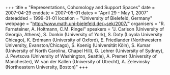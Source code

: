 +++
title = "Representations, Cohomology and Support Spaces"
date = 2007-04-29
enddate = 2007-05-01
dates = "April 29 - May 1, 2007"
dateadded = 1999-01-01
location = "University of Bielefeld, Germany"
webpage = "http://www.math.uni-bielefeld.de/~sek/2007/"
organisers = "R. Farnsteiner, A. Holtmann, C.M. Ringel"
speakers = "J. Carlson (University of Georgia, Athens), S. Donkin (University of York), S. Doty (Loyola University Chicago), K. Erdmann (University of Oxford), E. Friedlander (Northwestern University, Evanston/Chicago), S. Koenig (Universität Köln), S. Kumar (University of North Carolina, Chapel Hill), G. Lehrer (University of Sydney), J. Pevtsova (University of Washington, Seattle), A. Premet (University of Manchester), W. van der Kallen (University of Utrecht), A. Zelevinsky (Northeastern University, Boston)"
+++
